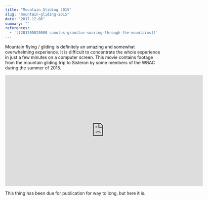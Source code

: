 ```yaml
---
title: "Mountain Gliding 2015"
slug: "mountain-gliding-2015"
date: "2017-12-06"
summary: ""
references: 
  - '[[201705020000 cumulus-granitus-soaring-through-the-mountains]]'
---
```




Mountain flying / gliding is definitely an amazing and somewhat overwhelming experience. It is difficult to concentrate the whole experience in just a few minutes on a computer screen. This movie contains footage from the mountain gliding trip to Sisteron by some members of the WBAC during the summer of 2015.

<center><iframe src="https://player.vimeo.com/video/246063530" width="640" height="360" frameborder="0" webkitallowfullscreen="" mozallowfullscreen="" allowfullscreen=""></iframe></center>

This thing has been due for publication for way to long, but here it is.
